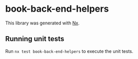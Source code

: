 # book-back-end-helpers

This library was generated with [Nx](https://nx.dev).

## Running unit tests

Run `nx test book-back-end-helpers` to execute the unit tests.
